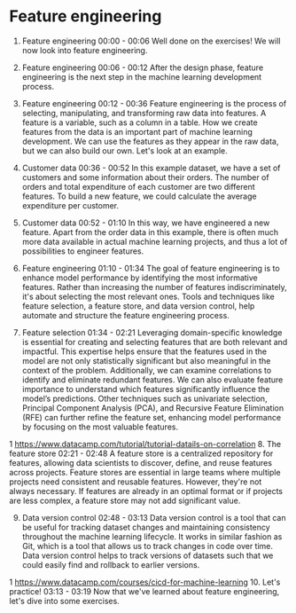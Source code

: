 # Feature engineering

1. Feature engineering
00:00 - 00:06
Well done on the exercises! We will now look into feature engineering.

2. Feature engineering
00:06 - 00:12
After the design phase, feature engineering is the next step in the machine learning development process.

3. Feature engineering
00:12 - 00:36
Feature engineering is the process of selecting, manipulating, and transforming raw data into features. A feature is a variable, such as a column in a table. How we create features from the data is an important part of machine learning development. We can use the features as they appear in the raw data, but we can also build our own. Let's look at an example.

4. Customer data
00:36 - 00:52
In this example dataset, we have a set of customers and some information about their orders. The number of orders and total expenditure of each customer are two different features. To build a new feature, we could calculate the average expenditure per customer.

5. Customer data
00:52 - 01:10
In this way, we have engineered a new feature. Apart from the order data in this example, there is often much more data available in actual machine learning projects, and thus a lot of possibilities to engineer features.

6. Feature engineering
01:10 - 01:34
The goal of feature engineering is to enhance model performance by identifying the most informative features. Rather than increasing the number of features indiscriminately, it's about selecting the most relevant ones. Tools and techniques like feature selection, a feature store, and data version control, help automate and structure the feature engineering process.

7. Feature selection
01:34 - 02:21
Leveraging domain-specific knowledge is essential for creating and selecting features that are both relevant and impactful. This expertise helps ensure that the features used in the model are not only statistically significant but also meaningful in the context of the problem. Additionally, we can examine correlations to identify and eliminate redundant features. We can also evaluate feature importance to understand which features significantly influence the model’s predictions. Other techniques such as univariate selection, Principal Component Analysis (PCA), and Recursive Feature Elimination (RFE) can further refine the feature set, enhancing model performance by focusing on the most valuable features.

1 https://www.datacamp.com/tutorial/tutorial-datails-on-correlation
8. The feature store
02:21 - 02:48
A feature store is a centralized repository for features, allowing data scientists to discover, define, and reuse features across projects. Feature stores are essential in large teams where multiple projects need consistent and reusable features. However, they're not always necessary. If features are already in an optimal format or if projects are less complex, a feature store may not add significant value.

9. Data version control
02:48 - 03:13
Data version control is a tool that can be useful for tracking dataset changes and maintaining consistency throughout the machine learning lifecycle. It works in similar fashion as Git, which is a tool that allows us to track changes in code over time. Data version control helps to track versions of datasets such that we could easily find and rollback to earlier versions.

1 https://www.datacamp.com/courses/cicd-for-machine-learning
10. Let's practice!
03:13 - 03:19
Now that we've learned about feature engineering, let's dive into some exercises.
